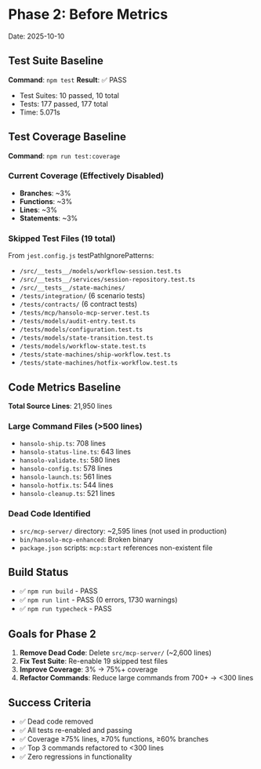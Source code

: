 # Phase 2: Before Metrics

Date: 2025-10-10

## Test Suite Baseline

**Command**: `npm test`
**Result**: ✅ PASS

- Test Suites: 10 passed, 10 total
- Tests: 177 passed, 177 total
- Time: 5.071s

## Test Coverage Baseline

**Command**: `npm run test:coverage`

### Current Coverage (Effectively Disabled)
- **Branches**: ~3%
- **Functions**: ~3%
- **Lines**: ~3%
- **Statements**: ~3%

### Skipped Test Files (19 total)
From `jest.config.js` testPathIgnorePatterns:
- `/src/__tests__/models/workflow-session.test.ts`
- `/src/__tests__/services/session-repository.test.ts`
- `/src/__tests__/state-machines/`
- `/tests/integration/` (6 scenario tests)
- `/tests/contracts/` (6 contract tests)
- `/tests/mcp/hansolo-mcp-server.test.ts`
- `/tests/models/audit-entry.test.ts`
- `/tests/models/configuration.test.ts`
- `/tests/models/state-transition.test.ts`
- `/tests/models/workflow-state.test.ts`
- `/tests/state-machines/ship-workflow.test.ts`
- `/tests/state-machines/hotfix-workflow.test.ts`

## Code Metrics Baseline

**Total Source Lines**: 21,950 lines

### Large Command Files (>500 lines)
- `hansolo-ship.ts`: 708 lines
- `hansolo-status-line.ts`: 643 lines
- `hansolo-validate.ts`: 580 lines
- `hansolo-config.ts`: 578 lines
- `hansolo-launch.ts`: 561 lines
- `hansolo-hotfix.ts`: 544 lines
- `hansolo-cleanup.ts`: 521 lines

### Dead Code Identified
- `src/mcp-server/` directory: ~2,595 lines (not used in production)
- `bin/hansolo-mcp-enhanced`: Broken binary
- `package.json` scripts: `mcp:start` references non-existent file

## Build Status

- ✅ `npm run build` - PASS
- ✅ `npm run lint` - PASS (0 errors, 1730 warnings)
- ✅ `npm run typecheck` - PASS

## Goals for Phase 2

1. **Remove Dead Code**: Delete `src/mcp-server/` (~2,600 lines)
2. **Fix Test Suite**: Re-enable 19 skipped test files
3. **Improve Coverage**: 3% → 75%+ coverage
4. **Refactor Commands**: Reduce large commands from 700+ → <300 lines

## Success Criteria

- ✅ Dead code removed
- ✅ All tests re-enabled and passing
- ✅ Coverage ≥75% lines, ≥70% functions, ≥60% branches
- ✅ Top 3 commands refactored to <300 lines
- ✅ Zero regressions in functionality

